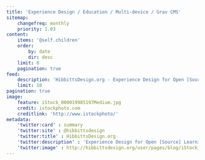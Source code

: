 ```yaml
---
title: 'Experience Design / Education / Multi-device / Grav CMS'
sitemap:
    changefreq: monthly
    priority: 1.03
content:
    items: '@self.children'
    order:
        by: date
        dir: desc
    limit: 8
    pagination: true
feed:
    description: 'HibbittsDesign.org - Experience Design for Open [Source] Learning Environments'
    limit: 10
pagination: true
image:
    feature: iStock_000019985197Medium.jpg
    credit: istockphoto.com
    creditlink: 'http://www.istockphoto/'
metadata:
    'twitter:card' : summary
    'twitter:site' : @hibbittsdesign
    'twitter:title' : HibbittsDesign.org
    'twitter:description' : 'Experience Design for Open [Source] Learning Environments'
    'twitter:image' : http://hibbittsdesign.org/user/pages/blog/iStock_000019985197Medium.jpg
---
```

